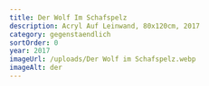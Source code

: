 ```yaml
---
title: Der Wolf Im Schafspelz
description: Acryl Auf Leinwand, 80x120cm, 2017
category: gegenstaendlich
sortOrder: 0
year: 2017
imageUrl: /uploads/Der Wolf im Schafspelz.webp
imageAlt: der
---
```

